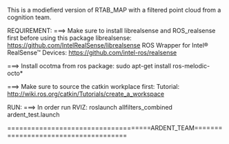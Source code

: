 This is a modiefierd version of  RTAB_MAP  with a filtered point cloud from a cognition team. 

REQUIREMENT: 
===> Make sure to install librealsense and ROS_realsense first before using this package
                librealsense:  https://github.com/IntelRealSense/librealsense
                ROS Wrapper for Intel® RealSense™ Devices: https://github.com/intel-ros/realsense

===> Install ocotma from ros package: sudo apt-get install ros-melodic-octo*


===> Make sure to source the catkin workplace first: 
                Tutorial: http://wiki.ros.org/catkin/Tutorials/create_a_workspace

RUN:
===> In order run RVIZ: roslaunch allfilters_combined ardent_test.launch

====================================ARDENT_TEAM=====================================
